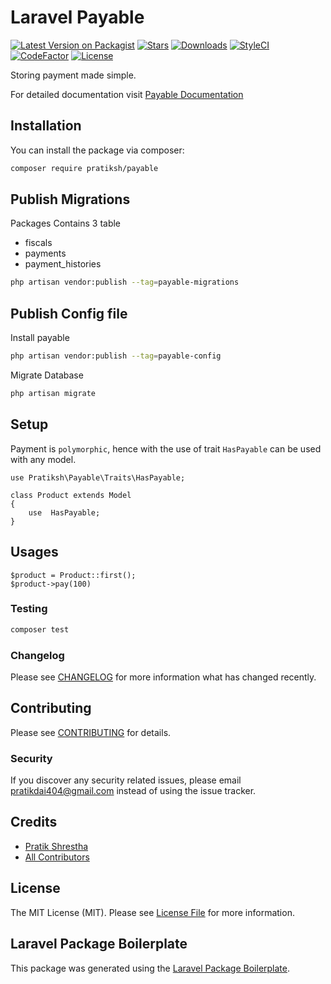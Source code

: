 # Laravel Payable

[![Latest Version on Packagist](https://img.shields.io/packagist/v/pratiksh/payable.svg?style=flat-square)](https://packagist.org/packages/pratiksh/payable)
[![Stars](https://img.shields.io/github/stars/pratiksh404/payable)](https://github.com/pratiksh404/payable/stargazers) [![Downloads](https://img.shields.io/packagist/dt/pratiksh/payable.svg?style=flat-square)](https://packagist.org/packages/pratiksh/payable) [![StyleCI](https://github.styleci.io/repos/372560942/shield?branch=main)](https://github.styleci.io/repos/372560942?branch=main) [![CodeFactor](https://www.codefactor.io/repository/github/pratiksh404/payable/badge)](https://www.codefactor.io/repository/github/pratiksh404/payable) [![License](https://img.shields.io/github/license/pratiksh404/payable)](//packagist.org/packages/pratiksh/payable)

Storing payment made simple.

For detailed documentation visit [Payable Documentation](https://pratikdai404.gitbook.io/laravel-payable/)

## Installation

You can install the package via composer:

```bash
composer require pratiksh/payable
```

## Publish Migrations
Packages Contains 3 table
 - fiscals
 - payments
 - payment_histories

```sh
php artisan vendor:publish --tag=payable-migrations
```

## Publish Config file

Install payable

```sh
php artisan vendor:publish --tag=payable-config
```

Migrate Database

```sh
php artisan migrate
```


## Setup
Payment is `polymorphic`, hence with the use of trait `HasPayable` can be used with any model.
```
use Pratiksh\Payable\Traits\HasPayable;

class Product extends Model
{
    use  HasPayable;
}
```

## Usages
```
$product = Product::first();
$product->pay(100)
```


### Testing

```bash
composer test
```

### Changelog

Please see [CHANGELOG](CHANGELOG.md) for more information what has changed recently.

## Contributing

Please see [CONTRIBUTING](CONTRIBUTING.md) for details.

### Security

If you discover any security related issues, please email pratikdai404@gmail.com instead of using the issue tracker.

## Credits

- [Pratik Shrestha](https://github.com/pratiksh)
- [All Contributors](../../contributors)

## License

The MIT License (MIT). Please see [License File](LICENSE.md) for more information.

## Laravel Package Boilerplate

This package was generated using the [Laravel Package Boilerplate](https://laravelpackageboilerplate.com).


